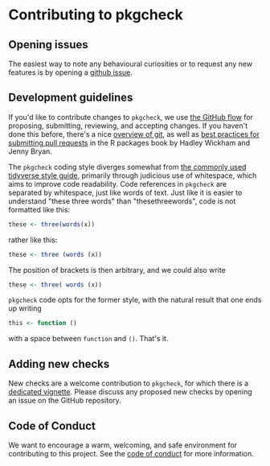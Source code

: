 # Contributing to pkgcheck

## Opening issues

The easiest way to note any behavioural curiosities or to request any new
features is by opening a [github
issue](https://github.com/ropensci-review-tools/pkgcheck/issues).


## Development guidelines

If you'd like to contribute changes to `pkgcheck`, we use [the GitHub
flow](https://guides.github.com/introduction/flow/index.html) for proposing,
submitting, reviewing, and accepting changes. If you haven't done this before,
there's a nice [overview of git](https://r-pkgs.org/git.html), as well
as [best practices for submitting pull requests](http://r-pkgs.org/git.html#pr-make)
in the R packages book by Hadley Wickham and Jenny Bryan.

The `pkgcheck` coding style diverges somewhat from [the commonly used tidyverse style
guide](https://style.tidyverse.org/syntax.html#spacing), primarily through judicious use of
whitespace, which aims to improve code readability. Code references in
`pkgcheck` are separated by whitespace, just like words of text. Just like it
is easier to understand "these three words" than "thesethreewords", code is not
formatted like this:

``` r
these <- three(words(x))
```
rather like this:

``` r
these <- three (words (x))
```

The position of brackets is then arbitrary, and we could also write

``` r
these <- three( words (x))
```

`pkgcheck` code opts for the former style, with the natural result that one
ends up writing

```r
this <- function ()
```

with a space between `function` and `()`. That's it.

## Adding new checks

New checks are a welcome contribution to `pkgcheck`, for which there is a
[dedicated
vignette](https://docs.ropensci.org/pkgcheck/articles/extending-checks.html).
Please discuss any proposed new checks by opening an issue on the GitHub
repository.


## Code of Conduct

We want to encourage a warm, welcoming, and safe environment for contributing to
this project. See the [code of
conduct](https://ropensci.org/code-of-conduct/) for
more information.
